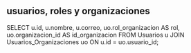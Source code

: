 ## usuarios, roles y organizaciones
SELECT 
    u.id,
    u.nombre,
    u.correo,
    uo.rol_organizacion AS rol,
    uo.organizacion_id AS id_organizacion
FROM Usuarios u
JOIN Usuarios_Organizaciones uo ON u.id = uo.usuario_id;

